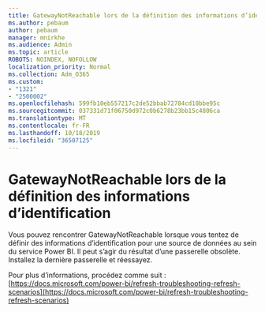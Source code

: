 ```yaml
---
title: GatewayNotReachable lors de la définition des informations d’identification
ms.author: pebaum
author: pebaum
manager: mnirkhe
ms.audience: Admin
ms.topic: article
ROBOTS: NOINDEX, NOFOLLOW
localization_priority: Normal
ms.collection: Adm_O365
ms.custom:
- "1321"
- "2500002"
ms.openlocfilehash: 599fb10eb557217c2de52bbab72784cd10bbe95c
ms.sourcegitcommit: 037331d71f06750d972c0b6278b23bb15c4806ca
ms.translationtype: MT
ms.contentlocale: fr-FR
ms.lasthandoff: 10/18/2019
ms.locfileid: "36507125"
---
```

# <a name="gatewaynotreachable-when-setting-credentials"></a>GatewayNotReachable lors de la définition des informations d’identification

Vous pouvez rencontrer GatewayNotReachable lorsque vous tentez de définir des informations d’identification pour une source de données au sein du service Power BI. Il peut s’agir du résultat d’une passerelle obsolète. Installez la dernière passerelle et réessayez.

Pour plus d’informations, procédez comme suit :[https://docs.microsoft.com/power-bi/refresh-troubleshooting-refresh-scenarios](https://docs.microsoft.com/power-bi/refresh-troubleshooting-refresh-scenarios)

